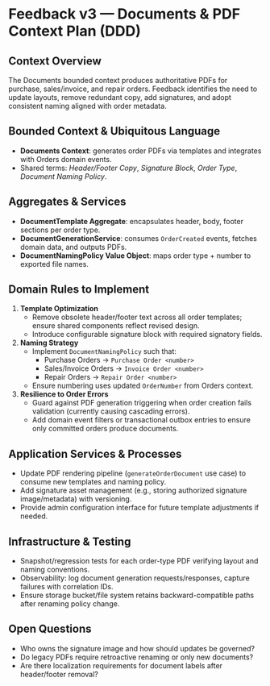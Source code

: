 # Feedback v3 — Documents & PDF Context Plan (DDD)

## Context Overview
The Documents bounded context produces authoritative PDFs for purchase, sales/invoice, and repair orders. Feedback identifies the need to update layouts, remove redundant copy, add signatures, and adopt consistent naming aligned with order metadata.

## Bounded Context & Ubiquitous Language
- **Documents Context**: generates order PDFs via templates and integrates with Orders domain events.
- Shared terms: *Header/Footer Copy*, *Signature Block*, *Order Type*, *Document Naming Policy*.

## Aggregates & Services
- **DocumentTemplate Aggregate**: encapsulates header, body, footer sections per order type.
- **DocumentGenerationService**: consumes `OrderCreated` events, fetches domain data, and outputs PDFs.
- **DocumentNamingPolicy Value Object**: maps order type + number to exported file names.

## Domain Rules to Implement
1. **Template Optimization**
   - Remove obsolete header/footer text across all order templates; ensure shared components reflect revised design.
   - Introduce configurable signature block with required signatory fields.
2. **Naming Strategy**
   - Implement `DocumentNamingPolicy` such that:
     - Purchase Orders → `Purchase Order <number>`
     - Sales/Invoice Orders → `Invoice Order <number>`
     - Repair Orders → `Repair Order <number>`
   - Ensure numbering uses updated `OrderNumber` from Orders context.
3. **Resilience to Order Errors**
   - Guard against PDF generation triggering when order creation fails validation (currently causing cascading errors).
   - Add domain event filters or transactional outbox entries to ensure only committed orders produce documents.

## Application Services & Processes
- Update PDF rendering pipeline (`generateOrderDocument` use case) to consume new templates and naming policy.
- Add signature asset management (e.g., storing authorized signature image/metadata) with versioning.
- Provide admin configuration interface for future template adjustments if needed.

## Infrastructure & Testing
- Snapshot/regression tests for each order-type PDF verifying layout and naming conventions.
- Observability: log document generation requests/responses, capture failures with correlation IDs.
- Ensure storage bucket/file system retains backward-compatible paths after renaming policy change.

## Open Questions
- Who owns the signature image and how should updates be governed?
- Do legacy PDFs require retroactive renaming or only new documents?
- Are there localization requirements for document labels after header/footer removal?
